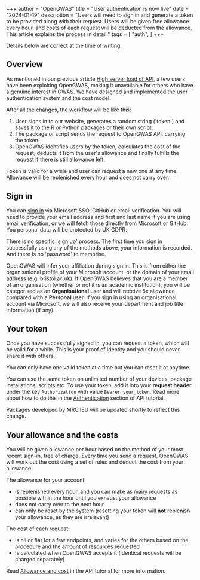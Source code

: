 +++
author = "OpenGWAS"
title = "User authentication is now live"
date = "2024-01-19"
description = "Users will need to sign in and generate a token to be provided along with their request. Users will be given free allowance every hour, and costs of each request will be deducted from the allowance. This article explains the process in detail."
tags = [
    "auth",
]
+++

Details below are correct at the time of writing.

## Overview

As mentioned in our previous article [High server load of API](/posts/high-server-load-of-api/), a few users have been exploiting OpenGWAS, making it unavailable for others who have a genuine interest in GWAS. We have designed and implemented the user authentication system and the cost model.

After all the changes, the workflow will be like this:

1. User signs in to our website, generates a random string ('token') and saves it to the R or Python packages or their own script.
2. The package or script sends the request to OpenGWAS API, carrying the token.
3. OpenGWAS identifies users by the token, calculates the cost of the request, deducts it from the user's allowance and finally fulfills the request if there is still allowance left.

Token is valid for a while and user can request a new one at any time. Allowance will be replenished every hour and does not carry over.

## Sign in

You can [sign in](https://api.opengwas.io/) via Microsoft SSO, GitHub or email verification. You will need to provide your email address and first and last name if you are using email verification, or we will fetch those directly from Microsoft or GitHub. You personal data will be protected by UK GDPR.

There is no specific 'sign up' process. The first time you sign in successfully using any of the methods above, your information is recorded. And there is no 'password' to memorise.

OpenGWAS will infer your affiliation during sign in. This is from either the organisational profile of your Microsoft account, or the domain of your email address (e.g. bristol.ac.uk). If OpenGWAS believes that you are a member of an organisation (whether or not it is an academic institution), you will be categorised as an **Organisational** user and will receive 5x allowance compared with a **Personal** user. If you sign in using an organisational account via Microsoft, we will also receive your department and job title information (if any).

## Your token

Once you have successfully signed in, you can request a token, which will be valid for a while. This is your proof of identity and you should never share it with others.

You can only have one valid token at a time but you can reset it at anytime.

You can use the same token on unlimited number of your devices, package installations, scripts etc. To use your token, add it into your **request header** under the key `Authorization` with value `Bearer your_token`. Read more about how to do this in the [Authentication](https://api.opengwas.io/api/#authentication) section of API tutorial.

Packages developed by MRC IEU will be updated shortly to reflect this change.

## Your allowance and the costs

You will be given allowance per hour based on the method of your most recent sign-in, free of charge. Every time you send a request, OpenGWAS will work out the cost using a set of rules and deduct the cost from your allowance.

The allowance for your account: 
- is replenished every hour, and you can make as many requests as possible within the hour until you exhaust your allowance
- does not carry over to the next hour
- can only be reset by the system (resetting your token will **not** replenish your allowance, as they are irrelevant)

The cost of each request:
- is nil or flat for a few endpoints, and varies for the others based on the procedure and the amount of resources requested
- is calculated when OpenGWAS accepts it (identical requests will be charged separately)

Read [Allowance and cost](http://api.opengwas.io/api/#allowance) in the API tutorial for more information.
